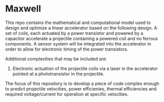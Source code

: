 # Maxwell
This repo contains the mathematical and computational model used to design and optimize a linear accelerator based on the following design. A set of coils, each actuated by a power transistor and powered by a capacitor accelerate a projectile containing a powered coil and no ferrous components. A sensor system will be integrated into the accelerator in order to allow for electronic timing of the power transistors. 

Additional complexities that may be included are:

1) Electronic actuation of the projectile coils via a laser in the accelerator pointed at a phototransistor in the projectile.

The focus of this repository is to develop a piece of code complex enough to predict projectile velocities, power efficienies, thermal efficiencies and required voltage/current for operation at specific velocities.
